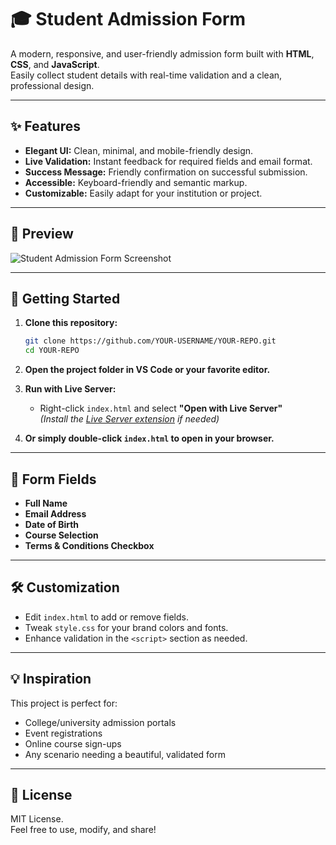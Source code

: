 # 🎓 Student Admission Form

A modern, responsive, and user-friendly admission form built with **HTML**, **CSS**, and **JavaScript**.  
Easily collect student details with real-time validation and a clean, professional design.

---

## ✨ Features

- **Elegant UI:** Clean, minimal, and mobile-friendly design.
- **Live Validation:** Instant feedback for required fields and email format.
- **Success Message:** Friendly confirmation on successful submission.
- **Accessible:** Keyboard-friendly and semantic markup.
- **Customizable:** Easily adapt for your institution or project.

---

## 📸 Preview

![Student Admission Form Screenshot](https://user-images.githubusercontent.com/placeholder/your-screenshot.png)

---

## 🚀 Getting Started

1. **Clone this repository:**
   ```bash
   git clone https://github.com/YOUR-USERNAME/YOUR-REPO.git
   cd YOUR-REPO
   ```

2. **Open the project folder in VS Code or your favorite editor.**

3. **Run with Live Server:**
   - Right-click `index.html` and select **"Open with Live Server"**  
     *(Install the [Live Server extension](https://marketplace.visualstudio.com/items?itemName=ritwickdey.LiveServer) if needed)*

4. **Or simply double-click `index.html` to open in your browser.**

---

## 📝 Form Fields

- **Full Name**
- **Email Address**
- **Date of Birth**
- **Course Selection**
- **Terms & Conditions Checkbox**

---

## 🛠️ Customization

- Edit `index.html` to add or remove fields.
- Tweak `style.css` for your brand colors and fonts.
- Enhance validation in the `<script>` section as needed.

---

## 💡 Inspiration

This project is perfect for:
- College/university admission portals
- Event registrations
- Online course sign-ups
- Any scenario needing a beautiful, validated form

---

## 📄 License

MIT License.  
Feel free to use, modify, and share!
